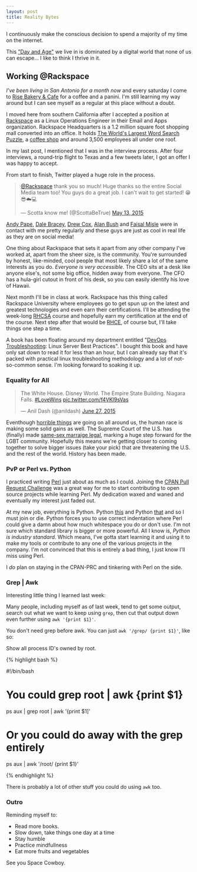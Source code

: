 ```yaml
---
layout: post
title: Reality Bytes
---
```


I continuously make the conscious decision to spend a majority of my time on the internet.

This ["Day and Age"](https://en.wikipedia.org/wiki/Information_Age) we live in is dominated by a digital world that none of us can escape... I like to think I thrive in it.

## Working @Rackspace

*I've been living in San Antonio for a month now* and every saturday I come to [Rise Bakery & Cafe](http://www.yelp.com/biz/rise-bakery-and-cafe-san-antonio) for a coffee and a panini. I'm still learning my way around but I can see myself as a regular at this place without a doubt.

I moved here from southern California after I accepted a position at [Rackspace](https://rackspace.com) as a Linux Operations Engineer in their Email and Apps organization. Rackspace Headquarters is a 1.2 million square foot shopping mall converted into an office. It holds [The World's Largest Word Search Puzzle](http://www.guinnessworldrecords.com/world-records/largest-word-search-puzzle), a [coffee shop](http://www.yelp.com/biz/ground-town-san-antonio) and around 3,500 employees all under one roof.

In my last post, I mentioned that I was in the interview process. After four interviews, a round-trip flight to Texas and a few tweets later, I got an offer I was happy to accept.

From start to finish, Twitter played a huge role in the process.

<blockquote class="twitter-tweet" lang="en"><p lang="en" dir="ltr"><a href="https://twitter.com/Rackspace">@Rackspace</a> thank you so much! Huge thanks so the entire Social Media team too! You guys do a great job. I can&#39;t wait to get started! 😁😎☁️💻</p>&mdash; Scotta know me! (@ScottaBeTrue) <a href="https://twitter.com/ScottaBeTrue/status/598567872613363712">May 13, 2015</a></blockquote>
<script async src="//platform.twitter.com/widgets.js" charset="utf-8"></script>

[Andy Pape](https://twitter.com/Racker_Andy), [Dale Bracey](https://twitter.com/IRTermite), [Drew Cox](https://twitter.com/DrewCoxSA), [Alan Bush](https://twitter.com/alanbush) and [Faisal Misle](https://twitter.com/fmisle) were in contact with me pretty regularly and these guys are just as cool in real life as they are on social media!

One thing about Rackspace that sets it apart from any other company I've worked at, apart from the sheer size, is the community. You're surrounded by honest, like-minded, cool people that most likely share a lot of the same interests as you do. *Everyone is very accessible*. The CEO sits at a desk like anyone else's, not some big office, hidden away from everyone. The CFO has a hula-girl cutout in front of his desk, so you can easily identify his love of Hawaii.

Next month I'll be in class at work. Rackspace has this thing called Rackspace University where employees go to get spun up on the latest and greatest technologies and even earn their certifications. I'll be attending the week-long [RHCSA](http://www.redhat.com/en/services/certification/rhcsa "RedHat Certified System Administrator") course and hopefully earn my certification at the end of the course. Next step after that would be [RHCE](http://www.redhat.com/en/services/certification/rhce "RedHat Certified Engineer"), of course but, I'll take things one step a time.

A book has been floating around my department entitled "[DevOps Troubleshooting](http://www.amazon.com/DevOps-Troubleshooting-Linux-Server-Practices/dp/0321832043): Linux Server Best Practices". I bought this book and have only sat down to read it for less than an hour, but I can already say that it's packed with practical linux troubleshooting methodology and a lot of not-so-common sense. I'm looking forward to soaking it up.

### Equality for All

<blockquote class="twitter-tweet" lang="en"><p lang="en" dir="ltr">The White House. Disney World. The Empire State Building. Niagara Falls. <a href="https://twitter.com/hashtag/LoveWins?src=hash">#LoveWins</a> <a href="http://t.co/f4VKl9sVas">pic.twitter.com/f4VKl9sVas</a></p>&mdash; Anil Dash (@anildash) <a href="https://twitter.com/anildash/status/614651280376602624">June 27, 2015</a></blockquote>
<script async src="//platform.twitter.com/widgets.js" charset="utf-8"></script>

Eventhough [horrible things](http://www.cnn.com/2015/06/26/us/charleston-church-shooting-main/) are going on all around us, the human race is making some solid gains as well. The Supreme Court of the U.S. has (finally) made [same-sex marraige legal](http://www.nytimes.com/2015/06/27/us/supreme-court-same-sex-marriage.html?_r=0), marking a huge step forward for the LGBT community. Hopefully this means we're getting closer to coming together to solve bigger issues (take your pick) that are threatening the U.S. and the rest of the world. History has been made.

### PvP or Perl vs. Python

I practiced writing [Perl](https://github.com/internaught/Perl) just about as much as I could. Joining the [CPAN Pull Request Challenge](http://blogs.perl.org/users/neilb/2014/12/take-the-2015-cpan-pull-request-challenge.html) was a great way for me to start contributing to open source projects while learning Perl. My dedication waxed and waned and eventually my interest just faded out. 

At my new job, everything is Python. Python [this](https://github.com/rackspace/pyrax) and Python [that](https://github.com/rackerlabs/python-clouddns) and so I must join or die. Python forces you to use correct indentation where Perl could give a damn about how much whitespace you do or don't use. I'm not sure which standard library is bigger or more powerful. All I know is, _Python is industry standard_. Which means, I've gotta start learning it and using it to make my tools or contribute to any one of the various projects in the company. I'm not convinced that this is entirely a bad thing, I just know I'll miss using Perl. 

I *do* plan on staying in the CPAN-PRC and tinkering with Perl on the side.

### Grep | Awk

Interesting little thing I learned last week:

Many people, including myself as of last week, tend to get some output, search out what we want to keep using `grep`, then cut that output down even further using `awk '{print $1}'`.

You don't need grep before awk. You can just `awk '/grep/ {print $1}'`, like so:

Show all process ID's owned by root.

{% highlight bash %}

#!/bin/bash

# You could grep root | awk {print $1}
ps aux | grep root | awk '{print $1]'

# Or you could do away with the grep entirely
ps aux | awk '/root/ {print $1}'

{% endhighlight %}

There is probably a lot of other stuff you could do using `awk` too.

### Outro

Reminding myself to:

- Read more books.
- Slow down, take things one day at a time
- Stay humble
- Practice mindfullness
- Eat more fruits and vegetables

See you Space Cowboy.
